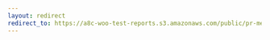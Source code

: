 ```yaml
---
layout: redirect
redirect_to: https://a8c-woo-test-reports.s3.amazonaws.com/public/pr-merge/38964/api/index.html
---
```

